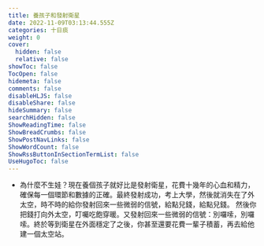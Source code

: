 ```yaml
---
title: 養孩子和發射衛星
date: 2022-11-09T03:13:44.555Z
categories: 十日痰
weight: 0
cover:
  hidden: false
  relative: false
showToc: false
TocOpen: false
hidemeta: false
comments: false
disableHLJS: false
disableShare: false
hideSummary: false
searchHidden: false
ShowReadingTime: false
ShowBreadCrumbs: false
ShowPostNavLinks: false
ShowWordCount: false
ShowRssButtonInSectionTermList: false
UseHugoToc: false
---
```

* 為什麼不生娃？現在養個孩子就好比是發射衛星，花費十幾年的心血和精力，確保每一個環節和數據的正確。最終發射成功，考上大學，然後就消失在了外太空，時不時的給你發射回來一些微弱的信號，給點兒錢，給點兒錢。 然後你把錢打向外太空，叮囑吃飽穿暖。又發射回來一些微弱的信號：別囉嗦，別囉嗦。終於等到衛星在外面穩定了之後，你甚至還要花費一輩子積蓄，再去給他建一個太空站。